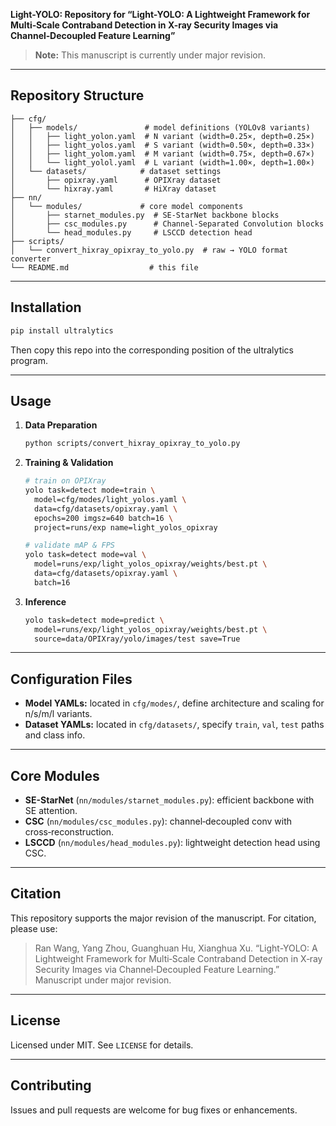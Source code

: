 **Light-YOLO: Repository for “Light-YOLO: A Lightweight Framework for Multi‑Scale Contraband Detection in X-ray Security Images via Channel‑Decoupled Feature Learning”**

> **Note:** This manuscript is currently under major revision.

---

## Repository Structure

```
├── cfg/
│   ├── models/               # model definitions (YOLOv8 variants)
│   │   ├── light_yolon.yaml  # N variant (width=0.25×, depth=0.25×)
│   │   ├── light_yolos.yaml  # S variant (width=0.50×, depth=0.33×)
│   │   ├── light_yolom.yaml  # M variant (width=0.75×, depth=0.67×)
│   │   └── light_yolol.yaml  # L variant (width=1.00×, depth=1.00×)
│   └── datasets/            # dataset settings
│       ├── opixray.yaml      # OPIXray dataset
│       └── hixray.yaml       # HiXray dataset
├── nn/
│   └── modules/             # core model components
│       ├── starnet_modules.py  # SE‑StarNet backbone blocks
│       ├── csc_modules.py      # Channel‑Separated Convolution blocks
│       └── head_modules.py     # LSCCD detection head
├── scripts/
│   └── convert_hixray_opixray_to_yolo.py  # raw → YOLO format converter
└── README.md                  # this file
```

---

## Installation

```bash
pip install ultralytics
```
Then copy this repo into the corresponding position of the ultralytics program.

---

## Usage

1. **Data Preparation**

   ```bash
   python scripts/convert_hixray_opixray_to_yolo.py 
   ```

2. **Training & Validation**

   ```bash
   # train on OPIXray
   yolo task=detect mode=train \
     model=cfg/modes/light_yolos.yaml \
     data=cfg/datasets/opixray.yaml \
     epochs=200 imgsz=640 batch=16 \
     project=runs/exp name=light_yolos_opixray

   # validate mAP & FPS
   yolo task=detect mode=val \
     model=runs/exp/light_yolos_opixray/weights/best.pt \
     data=cfg/datasets/opixray.yaml \
     batch=16
   ```

3. **Inference**

   ```bash
   yolo task=detect mode=predict \
     model=runs/exp/light_yolos_opixray/weights/best.pt \
     source=data/OPIXray/yolo/images/test save=True
   ```

---

## Configuration Files

- **Model YAMLs:** located in `cfg/modes/`, define architecture and scaling for n/s/m/l variants.
- **Dataset YAMLs:** located in `cfg/datasets/`, specify `train`, `val`, `test` paths and class info.

---

## Core Modules

- **SE-StarNet** (`nn/modules/starnet_modules.py`): efficient backbone with SE attention.
- **CSC** (`nn/modules/csc_modules.py`): channel‑decoupled conv with cross‑reconstruction.
- **LSCCD** (`nn/modules/head_modules.py`): lightweight detection head using CSC.

---

## Citation

This repository supports the major revision of the manuscript. For citation, please use:

> Ran Wang, Yang Zhou, Guanghuan Hu, Xianghua Xu. “Light-YOLO: A Lightweight Framework for Multi‑Scale Contraband Detection in X‑ray Security Images via Channel‑Decoupled Feature Learning.” Manuscript under major revision.

---

## License

Licensed under MIT. See `LICENSE` for details.

---

## Contributing

Issues and pull requests are welcome for bug fixes or enhancements.
